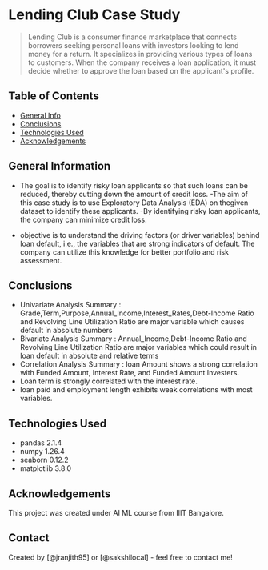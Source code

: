 # Lending Club Case Study
> Lending Club is a consumer finance marketplace that connects borrowers seeking personal loans with investors looking to lend money for a return. It specializes in providing various types of loans to customers. When the company receives a loan application, it must decide whether to approve the loan based on the applicant's profile.


## Table of Contents
* [General Info](#general-information)
* [Conclusions](#conclusions)
* [Technologies Used](#technologies-used)
* [Acknowledgements](#acknowledgements)


## General Information
- The goal is to identify risky loan applicants so that such loans can be reduced, thereby cutting down
the amount of credit loss. 
-The aim of this case study is to use Exploratory Data Analysis (EDA) on thegiven dataset to identify 
these applicants.
-By identifying risky loan applicants, the company can minimize credit loss.

- objective is to understand the driving factors (or driver variables) behind loan default, i.e., the
variables that are strong indicators of default. The company can utilize this knowledge for better
portfolio and risk assessment.


## Conclusions
- Univariate Analysis Summary : Grade,Term,Purpose,Annual_Income,Interest_Rates,Debt-Income Ratio and Revolving Line Utilization Ratio are major variable which causes default in absolute numbers
- Bivariate Analysis Summary : Annual_Income,Debt-Income Ratio and Revolving Line Utilization Ratio are major variables which could result in loan default in absolute and relative terms
- Correlation Analysis Summary : loan Amount shows a strong correlation with Funded Amount, Interest Rate, and Funded Amount Investers.
- Loan term is strongly correlated with the interest rate.
- loan paid and employment length exhibits weak correlations with most variables.
  
## Technologies Used
- pandas 2.1.4
- numpy 1.26.4
- seaborn 0.12.2
- matplotlib 3.8.0

## Acknowledgements
This project was created under AI ML course from IIIT Bangalore.

## Contact
Created by [@jranjith95] or [@sakshilocal] - feel free to contact me!
